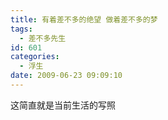 ```yaml
---
title: 有着差不多的绝望 做着差不多的梦
tags:
  - 差不多先生
id: 601
categories:
  - 浮生
date: 2009-06-23 09:09:10
---
```


这简直就是当前生活的写照
